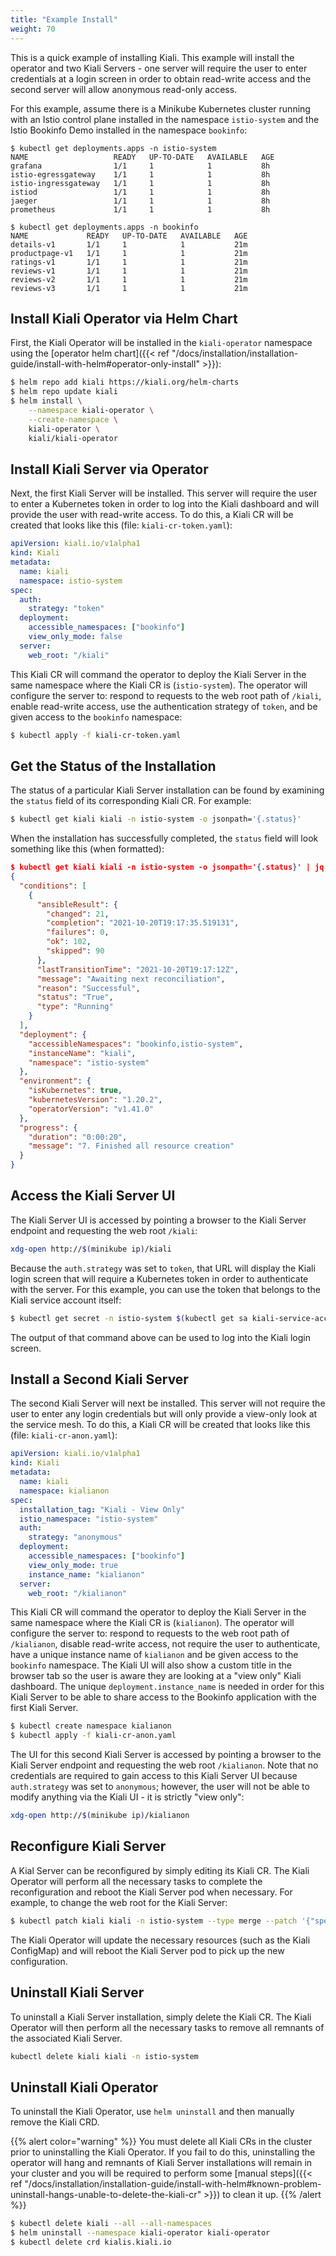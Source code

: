 ```yaml
---
title: "Example Install"
weight: 70
---
```


This is a quick example of installing Kiali. This example will install the operator and two Kiali Servers - one server will require the user to enter credentials at a login screen in order to obtain read-write access and the second server will allow anonymous read-only access.

For this example, assume there is a Minikube Kubernetes cluster running with an
Istio control plane installed in the namespace `istio-system` and
the Istio Bookinfo Demo installed in the namespace `bookinfo`:

```
$ kubectl get deployments.apps -n istio-system
NAME                   READY   UP-TO-DATE   AVAILABLE   AGE
grafana                1/1     1            1           8h
istio-egressgateway    1/1     1            1           8h
istio-ingressgateway   1/1     1            1           8h
istiod                 1/1     1            1           8h
jaeger                 1/1     1            1           8h
prometheus             1/1     1            1           8h

$ kubectl get deployments.apps -n bookinfo
NAME             READY   UP-TO-DATE   AVAILABLE   AGE
details-v1       1/1     1            1           21m
productpage-v1   1/1     1            1           21m
ratings-v1       1/1     1            1           21m
reviews-v1       1/1     1            1           21m
reviews-v2       1/1     1            1           21m
reviews-v3       1/1     1            1           21m
```

## Install Kiali Operator via Helm Chart

First, the Kiali Operator will be installed in the `kiali-operator` namespace using the [operator helm chart]({{< ref "/docs/installation/installation-guide/install-with-helm#operator-only-install" >}}):

```bash
$ helm repo add kiali https://kiali.org/helm-charts
$ helm repo update kiali
$ helm install \
    --namespace kiali-operator \
    --create-namespace \
    kiali-operator \
    kiali/kiali-operator
```

## Install Kiali Server via Operator

Next, the first Kiali Server will be installed. This server will require the user to enter a Kubernetes token in order to log into the Kiali dashboard and will provide the user with read-write access. To do this, a Kiali CR will be created that looks like this (file: `kiali-cr-token.yaml`):

```yaml
apiVersion: kiali.io/v1alpha1
kind: Kiali
metadata:
  name: kiali
  namespace: istio-system
spec:
  auth:
    strategy: "token"
  deployment:
    accessible_namespaces: ["bookinfo"]
    view_only_mode: false
  server:
    web_root: "/kiali"
```

This Kiali CR will command the operator to deploy the Kiali Server in the same namespace where the Kiali CR is (`istio-system`). The operator will configure the server to: respond to requests to the web root path of `/kiali`, enable read-write access, use the authentication strategy of `token`, and be given access to the `bookinfo` namespace:

```bash
$ kubectl apply -f kiali-cr-token.yaml
```

## Get the Status of the Installation

The status of a particular Kiali Server installation can be found by examining the `status` field of its corresponding Kiali CR. For example:

```bash
$ kubectl get kiali kiali -n istio-system -o jsonpath='{.status}'
```

When the installation has successfully completed, the `status` field will look something like this (when formatted):

```json
$ kubectl get kiali kiali -n istio-system -o jsonpath='{.status}' | jq
{
  "conditions": [
    {
      "ansibleResult": {
        "changed": 21,
        "completion": "2021-10-20T19:17:35.519131",
        "failures": 0,
        "ok": 102,
        "skipped": 90
      },
      "lastTransitionTime": "2021-10-20T19:17:12Z",
      "message": "Awaiting next reconciliation",
      "reason": "Successful",
      "status": "True",
      "type": "Running"
    }
  ],
  "deployment": {
    "accessibleNamespaces": "bookinfo,istio-system",
    "instanceName": "kiali",
    "namespace": "istio-system"
  },
  "environment": {
    "isKubernetes": true,
    "kubernetesVersion": "1.20.2",
    "operatorVersion": "v1.41.0"
  },
  "progress": {
    "duration": "0:00:20",
    "message": "7. Finished all resource creation"
  }
}
```

## Access the Kiali Server UI

The Kiali Server UI is accessed by pointing a browser to the Kiali Server endpoint and requesting the web root `/kiali`:

```bash
xdg-open http://$(minikube ip)/kiali
```

Because the `auth.strategy` was set to `token`, that URL will display the Kiali login screen that will require a Kubernetes token in order to authenticate with the server. For this example, you can use the token that belongs to the Kiali service account itself:

```bash
$ kubectl get secret -n istio-system $(kubectl get sa kiali-service-account -n istio-system -o jsonpath='{.secrets[0].name}') -o jsonpath='{.data.token}' | base64 -d
```

The output of that command above can be used to log into the Kiali login screen.

## Install a Second Kiali Server

The second Kiali Server will next be installed. This server will not require the user to enter any login credentials but will only provide a view-only look at the service mesh. To do this, a Kiali CR will be created that looks like this (file: `kiali-cr-anon.yaml`):

```yaml
apiVersion: kiali.io/v1alpha1
kind: Kiali
metadata:
  name: kiali
  namespace: kialianon
spec:
  installation_tag: "Kiali - View Only"
  istio_namespace: "istio-system"
  auth:
    strategy: "anonymous"
  deployment:
    accessible_namespaces: ["bookinfo"]
    view_only_mode: true
    instance_name: "kialianon"
  server:
    web_root: "/kialianon"
```

This Kiali CR will command the operator to deploy the Kiali Server in the same namespace where the Kiali CR is (`kialianon`). The operator will configure the server to: respond to requests to the web root path of `/kialianon`, disable read-write access, not require the user to authenticate, have a unique instance name of `kialianon` and be given access to the `bookinfo` namespace. The Kiali UI will also show a custom title in the browser tab so the user is aware they are looking at a "view only" Kiali dashboard. The unique `deployment.instance_name` is needed in order for this Kiali Server to be able to share access to the Bookinfo application with the first Kiali Server.

```bash
$ kubectl create namespace kialianon
$ kubectl apply -f kiali-cr-anon.yaml
```

The UI for this second Kiali Server is accessed by pointing a browser to the Kiali Server endpoint and requesting the web root `/kialianon`. Note that no credentials are required to gain access to this Kiali Server UI because `auth.strategy` was set to `anonymous`; however, the user will not be able to modify anything via the Kiali UI - it is strictly "view only":

```bash
xdg-open http://$(minikube ip)/kialianon
```

## Reconfigure Kiali Server

A Kial Server can be reconfigured by simply editing its Kiali CR. The Kiali Operator will perform all the necessary tasks to complete the reconfiguration and reboot the Kiali Server pod when necessary. For example, to change the web root for the Kiali Server:

```bash
$ kubectl patch kiali kiali -n istio-system --type merge --patch '{"spec":{"server":{"web_root":"/specialkiali"}}}'
```

The Kiali Operator will update the necessary resources (such as the Kiali ConfigMap) and will reboot the Kiali Server pod to pick up the new configuration.

## Uninstall Kiali Server

To uninstall a Kiali Server installation, simply delete the Kiali CR. The Kiali Operator will then perform all the necessary tasks to remove all remnants of the associated Kiali Server.

```bash
kubectl delete kiali kiali -n istio-system
```

## Uninstall Kiali Operator

To uninstall the Kiali Operator, use `helm uninstall` and then manually remove the Kiali CRD.

{{% alert color="warning" %}}
You must delete all Kiali CRs in the cluster prior to uninstalling the Kiali Operator. If you fail to do this, uninstalling the operator will hang and remnants of Kiali Server installations will remain in your cluster and you will be required to perform some [manual steps]({{< ref "/docs/installation/installation-guide/install-with-helm#known-problem-uninstall-hangs-unable-to-delete-the-kiali-cr" >}}) to clean it up.
{{% /alert %}}

```bash
$ kubectl delete kiali --all --all-namespaces
$ helm uninstall --namespace kiali-operator kiali-operator
$ kubectl delete crd kialis.kiali.io
```
